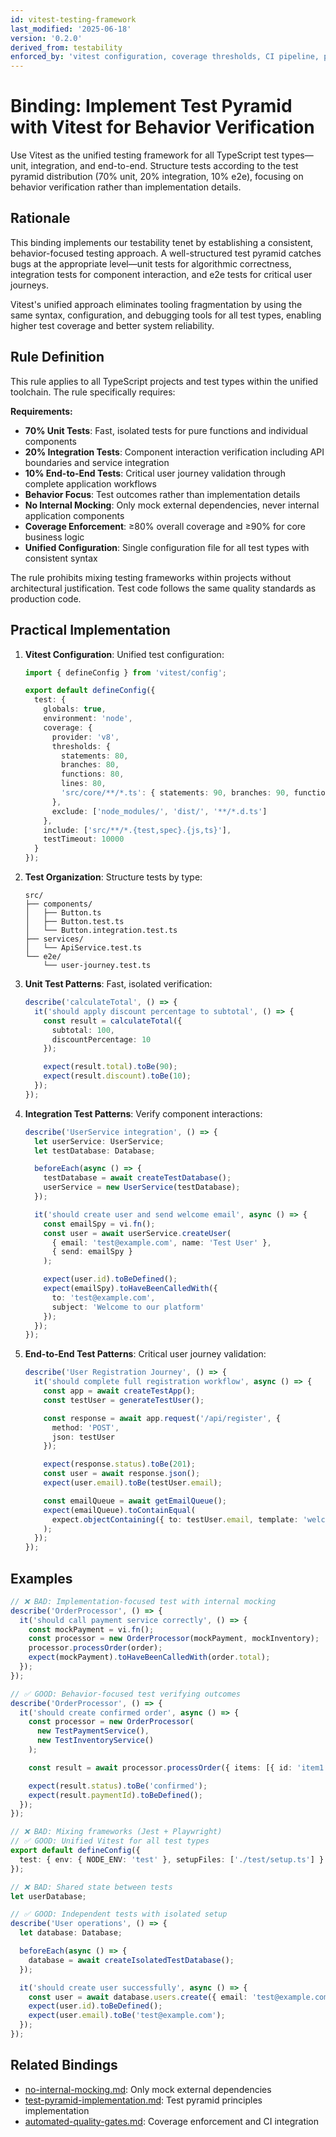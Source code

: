 ```yaml
---
id: vitest-testing-framework
last_modified: '2025-06-18'
version: '0.2.0'
derived_from: testability
enforced_by: 'vitest configuration, coverage thresholds, CI pipeline, pre-commit hooks'
---
```


# Binding: Implement Test Pyramid with Vitest for Behavior Verification

Use Vitest as the unified testing framework for all TypeScript test types—unit, integration, and end-to-end. Structure tests according to the test pyramid distribution (70% unit, 20% integration, 10% e2e), focusing on behavior verification rather than implementation details.

## Rationale

This binding implements our testability tenet by establishing a consistent, behavior-focused testing approach. A well-structured test pyramid catches bugs at the appropriate level—unit tests for algorithmic correctness, integration tests for component interaction, and e2e tests for critical user journeys.

Vitest's unified approach eliminates tooling fragmentation by using the same syntax, configuration, and debugging tools for all test types, enabling higher test coverage and better system reliability.

## Rule Definition

This rule applies to all TypeScript projects and test types within the unified toolchain. The rule specifically requires:

**Requirements:**
- **70% Unit Tests**: Fast, isolated tests for pure functions and individual components
- **20% Integration Tests**: Component interaction verification including API boundaries and service integration
- **10% End-to-End Tests**: Critical user journey validation through complete application workflows
- **Behavior Focus**: Test outcomes rather than implementation details
- **No Internal Mocking**: Only mock external dependencies, never internal application components
- **Coverage Enforcement**: ≥80% overall coverage and ≥90% for core business logic
- **Unified Configuration**: Single configuration file for all test types with consistent syntax

The rule prohibits mixing testing frameworks within projects without architectural justification. Test code follows the same quality standards as production code.

## Practical Implementation

1. **Vitest Configuration**: Unified test configuration:
   ```typescript
   import { defineConfig } from 'vitest/config';

   export default defineConfig({
     test: {
       globals: true,
       environment: 'node',
       coverage: {
         provider: 'v8',
         thresholds: {
           statements: 80,
           branches: 80,
           functions: 80,
           lines: 80,
           'src/core/**/*.ts': { statements: 90, branches: 90, functions: 90, lines: 90 }
         },
         exclude: ['node_modules/', 'dist/', '**/*.d.ts']
       },
       include: ['src/**/*.{test,spec}.{js,ts}'],
       testTimeout: 10000
     }
   });
   ```

2. **Test Organization**: Structure tests by type:
   ```
   src/
   ├── components/
   │   ├── Button.ts
   │   ├── Button.test.ts
   │   └── Button.integration.test.ts
   ├── services/
   │   └── ApiService.test.ts
   └── e2e/
       └── user-journey.test.ts
   ```

3. **Unit Test Patterns**: Fast, isolated verification:
   ```typescript
   describe('calculateTotal', () => {
     it('should apply discount percentage to subtotal', () => {
       const result = calculateTotal({
         subtotal: 100,
         discountPercentage: 10
       });

       expect(result.total).toBe(90);
       expect(result.discount).toBe(10);
     });
   });
   ```

4. **Integration Test Patterns**: Verify component interactions:
   ```typescript
   describe('UserService integration', () => {
     let userService: UserService;
     let testDatabase: Database;

     beforeEach(async () => {
       testDatabase = await createTestDatabase();
       userService = new UserService(testDatabase);
     });

     it('should create user and send welcome email', async () => {
       const emailSpy = vi.fn();
       const user = await userService.createUser(
         { email: 'test@example.com', name: 'Test User' },
         { send: emailSpy }
       );

       expect(user.id).toBeDefined();
       expect(emailSpy).toHaveBeenCalledWith({
         to: 'test@example.com',
         subject: 'Welcome to our platform'
       });
     });
   });
   ```

5. **End-to-End Test Patterns**: Critical user journey validation:
   ```typescript
   describe('User Registration Journey', () => {
     it('should complete full registration workflow', async () => {
       const app = await createTestApp();
       const testUser = generateTestUser();

       const response = await app.request('/api/register', {
         method: 'POST',
         json: testUser
       });

       expect(response.status).toBe(201);
       const user = await response.json();
       expect(user.email).toBe(testUser.email);

       const emailQueue = await getEmailQueue();
       expect(emailQueue).toContainEqual(
         expect.objectContaining({ to: testUser.email, template: 'welcome' })
       );
     });
   });
   ```

## Examples

```typescript
// ❌ BAD: Implementation-focused test with internal mocking
describe('OrderProcessor', () => {
  it('should call payment service correctly', () => {
    const mockPayment = vi.fn();
    const processor = new OrderProcessor(mockPayment, mockInventory);
    processor.processOrder(order);
    expect(mockPayment).toHaveBeenCalledWith(order.total);
  });
});

// ✅ GOOD: Behavior-focused test verifying outcomes
describe('OrderProcessor', () => {
  it('should create confirmed order', async () => {
    const processor = new OrderProcessor(
      new TestPaymentService(),
      new TestInventoryService()
    );

    const result = await processor.processOrder({ items: [{ id: 'item1', quantity: 2 }], total: 100 });

    expect(result.status).toBe('confirmed');
    expect(result.paymentId).toBeDefined();
  });
});
```

```typescript
// ❌ BAD: Mixing frameworks (Jest + Playwright)
// ✅ GOOD: Unified Vitest for all test types
export default defineConfig({
  test: { env: { NODE_ENV: 'test' }, setupFiles: ['./test/setup.ts'] }
});
```

```typescript
// ❌ BAD: Shared state between tests
let userDatabase;

// ✅ GOOD: Independent tests with isolated setup
describe('User operations', () => {
  let database: Database;

  beforeEach(async () => {
    database = await createIsolatedTestDatabase();
  });

  it('should create user successfully', async () => {
    const user = await database.users.create({ email: 'test@example.com' });
    expect(user.id).toBeDefined();
    expect(user.email).toBe('test@example.com');
  });
});
```
## Related Bindings
- [no-internal-mocking.md](../core/no-internal-mocking.md): Only mock external dependencies
- [test-pyramid-implementation.md](../core/test-pyramid-implementation.md): Test pyramid principles implementation
- [automated-quality-gates.md](../core/automated-quality-gates.md): Coverage enforcement and CI integration
